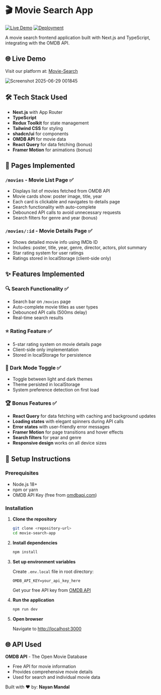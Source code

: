 # 🎬 Movie Search App

[![Live Demo](https://img.shields.io/badge/Live%20Demo-Available-green)](https://movie-search-app-frontend-assingmen.vercel.app/)
[![Deployment](https://img.shields.io/badge/Deployed%20on-Render-blue)](https://movie-search-app-frontend-assingmen.vercel.app/)

A movie search frontend application built with Next.js and TypeScript, integrating with the OMDB API.

## 🌐 Live Demo
Visit our platform at: [Movie-Search](https://movie-search-app-frontend-assingmen.vercel.app/)

![Screenshot 2025-06-29 001845](https://github.com/user-attachments/assets/4843a943-bdf2-4413-b3a3-430ad36693ec)

## 🛠️ Tech Stack Used

- **Next.js** with App Router
- **TypeScript** 
- **Redux Toolkit** for state management
- **Tailwind CSS** for styling
- **shadcn/ui** for components
- **OMDB API** for movie data
- **React Query** for data fetching (bonus)
- **Framer Motion** for animations (bonus)

## 📄 Pages Implemented

### `/movies` - Movie List Page ✅
- Displays list of movies fetched from OMDB API
- Movie cards show: poster image, title, year
- Each card is clickable and navigates to details page
- Search functionality with auto-complete
- Debounced API calls to avoid unnecessary requests
- Search filters for genre and year (bonus)

### `/movies/:id` - Movie Details Page ✅  
- Shows detailed movie info using IMDb ID
- Includes: poster, title, year, genre, director, actors, plot summary
- Star rating system for user ratings
- Ratings stored in localStorage (client-side only)

## ✨ Features Implemented

### 🔍 Search Functionality ✅
- Search bar on `/movies` page
- Auto-complete movie titles as user types  
- Debounced API calls (500ms delay)
- Real-time search results

### ⭐ Rating Feature ✅
- 5-star rating system on movie details page
- Client-side only implementation
- Stored in localStorage for persistence

### 🌙 Dark Mode Toggle ✅
- Toggle between light and dark themes
- Theme persisted in localStorage
- System preference detection on first load

### 🏆 Bonus Features ✅
- **React Query** for data fetching with caching and background updates
- **Loading states** with elegant spinners during API calls
- **Error states** with user-friendly error messages
- **Framer Motion** for page transitions and hover effects  
- **Search filters** for year and genre
- **Responsive design** works on all device sizes

## 🚀 Setup Instructions

### Prerequisites
- Node.js 18+
- npm or yarn
- OMDB API Key (free from [omdbapi.com](http://omdbapi.com/))

### Installation

1. **Clone the repository**
   ```bash
   git clone <repository-url>
   cd movie-search-app
   ```

2. **Install dependencies**
   ```bash
   npm install
   ```

3. **Set up environment variables**
   
   Create `.env.local` file in root directory:
   ```env
   OMDB_API_KEY=your_api_key_here
   ```
   
   Get your free API key from [OMDB API](http://omdbapi.com/apikey.aspx)

4. **Run the application**
   ```bash
   npm run dev
   ```

5. **Open browser**
   
   Navigate to [http://localhost:3000](http://localhost:3000)

## 🌐 API Used

**OMDB API** - The Open Movie Database
- Free API for movie information
- Provides comprehensive movie details
- Used for search and individual movie data


Built with ❤ by: **Nayan Mandal**
